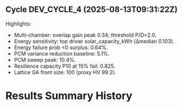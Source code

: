 ## Cycle DEV_CYCLE_4 (2025-08-13T09:31:22Z)

Highlights:
- Multi-chamber: overlap gain peak 0.34; threshold P/D=2.0.
- Energy sensitivity: top driver solar_capacity_kWh (Δmedian 0.103).
- Energy failure prob <0 surplus: 0.64%.
- PCM variance reduction baseline: 5.1%.
- PCM sweep peak: 10.4%.
- Resilience capacity P10 at 15% fail: 0.825.
- Lattice GA front size: 100 (proxy HV 99.2).

# Results Summary History


